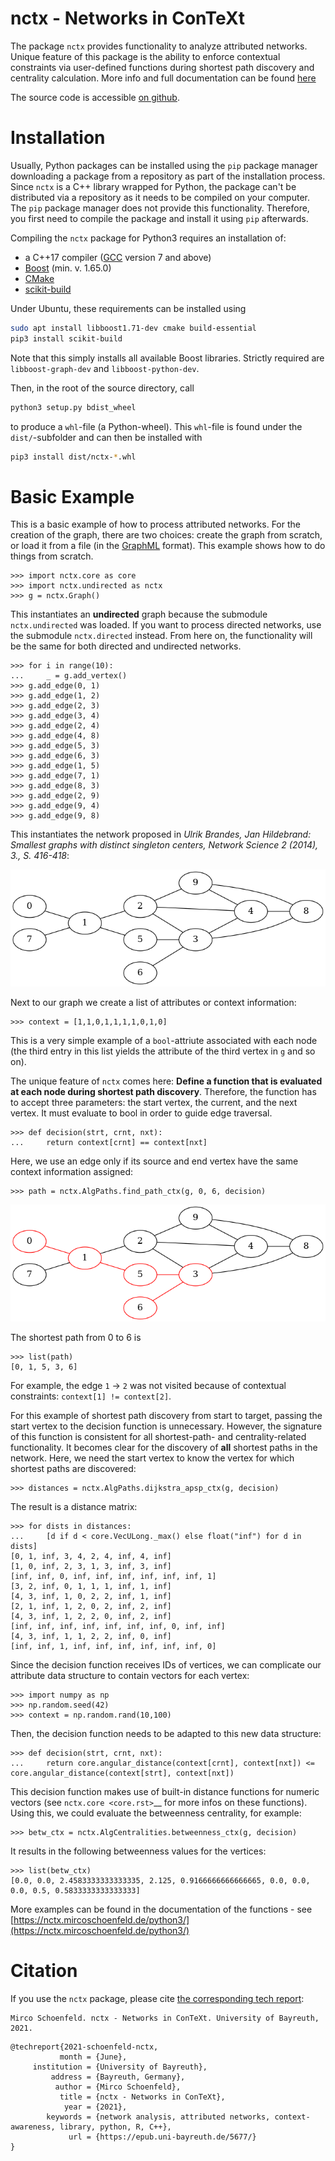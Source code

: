 nctx - Networks in ConTeXt
==========================

The package `nctx` provides functionality to analyze attributed networks. Unique feature of this package is the ability to enforce contextual constraints via user-defined functions during shortest path discovery and centrality calculation. More info and full documentation can be found [here](https://nctx.mircoschoenfeld.de/python3/)

The source code is accessible [on github](https://github.com/nctx/py3nctx).

Installation
============

Usually, Python packages can be installed using the `pip` package manager downloading a package from a repository as part of the installation process. Since `nctx` is a C++ library wrapped for Python, the package can't be distributed via a repository as it needs to be compiled on your computer. The `pip` package manager does not provide this functionality. Therefore, you first need to compile the package and install it using `pip` afterwards.

Compiling the `nctx` package for Python3 requires an installation of:

* a C++17 compiler ([GCC](https://gcc.gnu.org/) version 7 and above)
* [Boost](https://www.boost.org/) (min. v. 1.65.0)
* [CMake](https://cmake.org/)
* [scikit-build](https://github.com/scikit-build/scikit-build)

Under Ubuntu, these requirements can be installed using

```bash
sudo apt install libboost1.71-dev cmake build-essential
pip3 install scikit-build
```
Note that this simply installs all available Boost libraries. Strictly required are `libboost-graph-dev` and `libboost-python-dev`.

Then, in the root of the source directory, call

```bash
python3 setup.py bdist_wheel
```

to produce a `whl`-file (a Python-wheel). This `whl`-file is found under the `dist/`-subfolder and can then be installed with

```bash
pip3 install dist/nctx-*.whl
```

Basic Example
=============

This is a basic example of how to process attributed networks. For the creation of the graph, there are two choices: create the graph from scratch, or load it from a file (in the [GraphML](https://en.wikipedia.org/wiki/GraphML) format). This example shows how to do things from scratch.

```python3
>>> import nctx.core as core
>>> import nctx.undirected as nctx
>>> g = nctx.Graph()
```

This instantiates an **undirected** graph because the submodule `nctx.undirected` was loaded. If you want to process directed networks, use the submodule `nctx.directed` instead. From here on, the functionality will be the same for both directed and undirected networks.

```python3
>>> for i in range(10):
...     _ = g.add_vertex()
>>> g.add_edge(0, 1)
>>> g.add_edge(1, 2)
>>> g.add_edge(2, 3)
>>> g.add_edge(3, 4)
>>> g.add_edge(2, 4)
>>> g.add_edge(4, 8)
>>> g.add_edge(5, 3)
>>> g.add_edge(6, 3)
>>> g.add_edge(1, 5)
>>> g.add_edge(7, 1)
>>> g.add_edge(8, 3)
>>> g.add_edge(2, 9)
>>> g.add_edge(9, 4)
>>> g.add_edge(9, 8)
```

This instantiates the network proposed in *Ulrik Brandes, Jan Hildebrand: Smallest graphs with distinct singleton centers, Network Science 2 (2014), 3., S. 416-418*:

![An example graph](https://github.com/nctx/py3nctx/blob/assets/doc_gfx/minbcd.png)


Next to our graph we create a list of attributes or context information:

```python3
>>> context = [1,1,0,1,1,1,1,0,1,0]
```

This is a very simple example of a `bool`-attriute associated with each node (the third entry in this list yields the attribute of the third vertex in `g` and so on).

The unique feature of `nctx` comes here: **Define a function that is evaluated at each node during shortest path discovery**. Therefore, the function has to accept three parameters: the start vertex, the current, and the next vertex. It must evaluate to bool in order to guide edge traversal. 

```python3
>>> def decision(strt, crnt, nxt):
...     return context[crnt] == context[nxt]
```

Here, we use an edge only if its source and end vertex have the same context information assigned:

```python3
>>> path = nctx.AlgPaths.find_path_ctx(g, 0, 6, decision)
```

![The shortest path from 0 to 6.](https://github.com/nctx/py3nctx/blob/assets/doc_gfx/minbcd_path.png)

The shortest path from 0 to 6 is

```python3
>>> list(path)
[0, 1, 5, 3, 6]
```

For example, the edge `1` -> `2` was not visited because of contextual constraints: `context[1] != context[2]`.

For this example of shortest path discovery from start to target, passing the start vertex to the decision function is unnecessary. However, the signature of this function is consistent for all shortest-path- and centrality-related functionality. It becomes clear for the discovery of **all** shortest paths in the network. Here, we need the start vertex to know the vertex for which shortest paths are discovered:

```python3
>>> distances = nctx.AlgPaths.dijkstra_apsp_ctx(g, decision)
```

The result is a distance matrix:

```python3
>>> for dists in distances:
...     [d if d < core.VecULong._max() else float("inf") for d in dists]
[0, 1, inf, 3, 4, 2, 4, inf, 4, inf]
[1, 0, inf, 2, 3, 1, 3, inf, 3, inf]
[inf, inf, 0, inf, inf, inf, inf, inf, inf, 1]
[3, 2, inf, 0, 1, 1, 1, inf, 1, inf]
[4, 3, inf, 1, 0, 2, 2, inf, 1, inf]
[2, 1, inf, 1, 2, 0, 2, inf, 2, inf]
[4, 3, inf, 1, 2, 2, 0, inf, 2, inf]
[inf, inf, inf, inf, inf, inf, inf, 0, inf, inf]
[4, 3, inf, 1, 1, 2, 2, inf, 0, inf]
[inf, inf, 1, inf, inf, inf, inf, inf, inf, 0]
```

Since the decision function receives IDs of vertices, we can complicate our attribute data structure to contain vectors for each vertex:

```python3
>>> import numpy as np
>>> np.random.seed(42)
>>> context = np.random.rand(10,100)
```

Then, the decision function needs to be adapted to this new data structure:

```python3
>>> def decision(strt, crnt, nxt):
...     return core.angular_distance(context[crnt], context[nxt]) <= core.angular_distance(context[strt], context[nxt])
```

This decision function makes use of built-in distance functions for numeric vectors (see `nctx.core <core.rst>`__ for more infos on these functions). Using this, we could evaluate the betweenness centrality, for example:

```python3
>>> betw_ctx = nctx.AlgCentralities.betweenness_ctx(g, decision)
```

It results in the following betweenness values for the vertices:

```python3
>>> list(betw_ctx)
[0.0, 0.0, 2.4583333333333335, 2.125, 0.9166666666666665, 0.0, 0.0, 0.0, 0.5, 0.5833333333333333]
```

More examples can be found in the documentation of the functions - see [https://nctx.mircoschoenfeld.de/python3/](https://nctx.mircoschoenfeld.de/python3/)

Citation
========

If you use the `nctx` package, please cite [the corresponding tech report](https://epub.uni-bayreuth.de/5677/):

```
Mirco Schoenfeld. nctx - Networks in ConTeXt. University of Bayreuth, 2021.
```

```
@techreport{2021-schoenfeld-nctx,
           month = {June},
     institution = {University of Bayreuth},
         address = {Bayreuth, Germany},
          author = {Mirco Schoenfeld},
           title = {nctx - Networks in ConTeXt},
            year = {2021},
        keywords = {network analysis, attributed networks, context-awareness, library, python, R, C++},
             url = {https://epub.uni-bayreuth.de/5677/}
}
```

